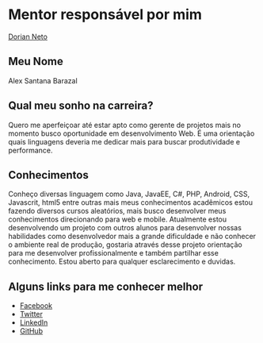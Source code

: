 # Mentor responsável por mim

[Dorian Neto](/profiles/mentors/profiles/dorian_neto.md)

## Meu Nome

Alex Santana Barazal

## Qual meu sonho na carreira?

Quero me aperfeiçoar até estar apto como gerente de projetos mais no momento
busco oportunidade em desenvolvimento Web. É uma orientação quais linguagens
deveria me dedicar mais para buscar produtividade e performance.

## Conhecimentos

Conheço diversas linguagem como Java, JavaEE, C#, PHP, Android, CSS, Javascrit, html5 entre outras mais meus conhecimentos acadêmicos estou fazendo diversos cursos aleatórios, mais busco desenvolver meus conhecimentos direcionando para web e mobile.
Atualmente estou desenvolvendo um projeto com outros alunos para desenvolver nossas habilidades como desenvolvedor mais a grande dificuldade e não conhecer o ambiente real de produção, gostaria através desse projeto orientação para me desenvolver profissionalmente e também partilhar esse conhecimento.
Estou aberto para qualquer esclarecimento e duvidas.

## Alguns links para me conhecer melhor

- [Facebook](https://www.facebook.com/alex.santanabarazal)
- [Twitter](https://twitter.com/_LastResort)
- [LinkedIn](https://br.linkedin.com/in/alex-santana-barazal-0938a821)
- [GitHub](https://github.com/AlexBarazal)
